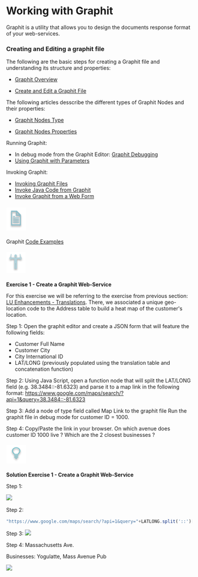 # Working with Graphit

Graphit is a utility that allows you to design the documents response format of your web-services.

### Creating and Editing a graphit file

The following are the basic steps for creating a Graphit file and understanding its structure and properties:

-  [Graphit Overview](/articles/15_web_services/17_Graphit/01_graphit_overview.md)

-  [Create and Edit a Graphit File](/articles/15_web_services/17_Graphit/02_create_and_edit_a_graphit_file.md)


The following articles desscribe the different types of Graphit Nodes and their properties:

-  [Graphit Nodes Type](/articles/15_web_services/17_Graphit/03_graphit_node_types.md)

-  [Graphit Nodes Properties](/articles/15_web_services/17_Graphit/04_graphit_node_properties.md)


Running Graphit:
- In debug mode from the Graphit Editor: [Graphit Debugging](/articles/15_web_services/17_Graphit/05_graphit_debugging.md)
- [Using Graphit with Parameters](/articles/15_web_services/17_Graphit/06_using_graphit_files_with_parameters.md)

Invoking Graphit:
- [Invoking Graphit Files](/articles/15_web_services/17_Graphit/07_invoking_graphit_files.md)
- [Invoke Java Code from Graphit](/articles/15_web_services/17_Graphit/08_invoke_javacode_from_graphit.md)
- [Invoke Graphit from a Web Form](/articles/15_web_services/17_Graphit/09_invoke_graphit_from_outside_studio.md)


### ![](/academy/Training_Level_1/03_fabric_basic_LU/images/example.png)
Graphit [Code Examples](/articles/15_web_services/17_Graphit/10_graphit_examples.md)



#### ![](/academy/Training_Level_1/05_LU_Enhancements/images/Exercise.png) 

**Exercise 1 - Create a Graphit Web-Service**
  
For this exercise we will be referring to the exercise from previous section: [LU Enhancements - Translations](/master/academy/Training_Level_1/05_LU_Enhancements/04_LU_Enhancements_lookup-translations_flow.md).
There, we associated a unique geo-location code to the Address table to build a heat map of the customer's location.
 
Step 1: 
Open the graphit editor and create a JSON form that will feature the following fields:
- Customer Full Name
- Customer City
- City International ID
- LAT/LONG (previously populated using the translation table and concatenation function)

Step 2:
Using Java Script, open a function node that will split the LAT/LONG field (e.g. 38.3484::-81.6323) and parse it to a map link
in the following format: https://www.google.com/maps/search/?api=1&query=38.3484::-81.6323

Step 3:
Add a node of type field called Map Link to the graphit file
Run the graphit file in debug mode for customer ID = 1000.

Step 4:
Copy/Paste the link in your browser.
On which avenue does customer ID 1000 live ? Which are the 2 closest businesses ? 


#### ![](/academy/Training_Level_1/05_LU_Enhancements/images/Solution.png) 

**Solution Exercise 1 - Create a Graphit Web-Service**

Step 1:

![](/images/graphit_exercise1Step1.PNG)

Step 2:
```javascript
"https://www.google.com/maps/search/?api=1&query="+LATLONG.split('::')[0]+","+LATLONG.split('::')[1]'''
```
Step 3:
![](/images/graphit_exercise1Step1.PNG)

Step 4:
Massachusetts Ave.

Businesses: Yogulatte, Mass Avenue Pub

![](/images/graphit_exercise1Step4.PNG)
            
            



